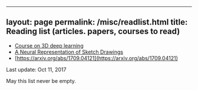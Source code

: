 ---
layout: page
permalink: /misc/readlist.html
title: Reading list (articles. papers, courses to read)
--

- [Course on 3D deep learning](http://3ddl.stanford.edu/)
- [A Neural Representation of Sketch Drawings](https://arxiv.org/abs/1704.03477)
- [https://arxiv.org/abs/1709.04121](https://arxiv.org/abs/1709.04121)

Last update: Oct 11, 2017

May this list never be empty.
